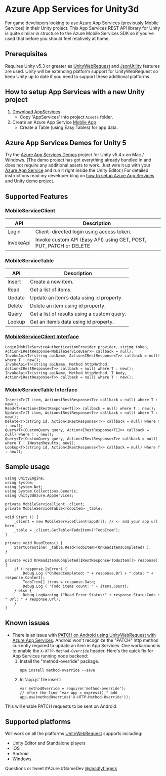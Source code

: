 # Azure App Services for Unity3d
For game developers looking to use Azure App Services (previously Mobile Services) in their Unity project. This App Services REST API library for Unity is quite similar in structure to the Azure Mobile Services SDK so if you've used that before you should feel relatively at home.

## Prerequisites
Requires Unity v5.3 or greater as [UnityWebRequest](https://docs.unity3d.com/Manual/UnityWebRequest.html) and [JsonUtility](https://docs.unity3d.com/ScriptReference/JsonUtility.html) features are used. Unity will be extending platform support for UnityWebRequest so keep Unity up to date if you need to support these additional platforms.

## How to setup App Services with a new Unity project
1. [Download AppServices](https://github.com/Unity3dAzure/AppServices/archive/master.zip)  
	* Copy 'AppServices' into project `Assets` folder.
2. Create an Azure App Service [Mobile App](https://portal.azure.com)
	* Create a Table (using Easy Tables) for app data.

## Azure App Services Demos for Unity 5
Try the [Azure App Services Demos](https://github.com/Unity3dAzure/AppServicesDemo) project for Unity v5.4.x on Mac / Windows. (The demo project has got everything already bundled in and does not require any additional assets to work. Just wire it up with your [Azure App Service](https://portal.azure.com) and run it right inside the Unity Editor.)
For detailed instructions read my developer blog on [how to setup Azure App Services and Unity demo project](http://www.deadlyfingers.net/azure/azure-app-services-for-unity3d/).

## Supported Features
### MobileServiceClient
API | Description
--- | -----------
Login | Client-directed login using access token.
InvokeApi | Invoke custom API (Easy API) using GET, POST, PUT, PATCH or DELETE

### MobileServiceTable
API | Description
--- | -----------
Insert | Create a new item.
Read | Get a list of items.
Update | Update an item’s data using id property.
Delete | Delete an item using id property.  
Query | Get a list of results using a custom query.
Lookup | Get an item’s data using id property.

### [MobileServiceClient Interface](https://github.com/Unity3dAzure/AppServices/blob/master/client/IAzureMobileServiceClient.cs)
	Login(MobileServiceAuthenticationProvider provider, string token,	Action<IRestResponse<MobileServiceUser>> callback = null);
	InvokeApi<T>(string apiName, Action<IRestResponse<T>> callback = null) where T : new();
	InvokeApi<T>(string apiName, Method httpMethod, Action<IRestResponse<T>> callback = null) where T : new();
	InvokeApi<T>(string apiName, Method httpMethod, T body, Action<IRestResponse<T>> callback = null) where T : new();

### [MobileServiceTable Interface](https://github.com/Unity3dAzure/AppServices/blob/master/table/IAzureMobileServiceTable.cs)
	Insert<T>(T item, Action<IRestResponse<T>> callback = null) where T : new();
	Read<T>(Action<IRestResponse<T[]>> callback = null) where T : new();
	Update<T>(T item, Action<IRestResponse<T>> callback = null) where T : new();
	Delete<T>(string id, Action<IRestResponse<T>> callback = null) where T : new();
	Query<T>(CustomQuery query, Action<IRestResponse<T[]>> callback = null) where T : new();
	Query<T>(CustomQuery query, Action<IRestResponse<T>> callback = null) where T : INestedResults, new();
	Lookup<T>(string id, Action<IRestResponse<T>> callback = null) where T : new();

## Sample usage
```
using UnityEngine;
using System;
using System.Net;
using System.Collections.Generic;
using Unity3dAzure.AppServices;

```

```
private MobileServiceClient _client;
private MobileServiceTable<TodoItem> _table;
```

```
void Start () {
	_client = new MobileServiceClient(appUrl); // <- add your app url here.
	_table = _client.GetTable<TodoItem>("TodoItem");
}
```
```
private void ReadItems() {
	StartCoroutine( _table.Read<TodoItem>(OnReadItemsCompleted) );
}

private void OnReadItemsCompleted(IRestResponse<TodoItem[]> response) {
	if (!response.IsError) {
		Debug.Log ("OnReadCompleted: " + response.Url + " data: " + response.Content);
		TodoItem[] items = response.Data;
		Debug.Log ( "Todo items count: " + items.Count);
	} else {
		Debug.LogWarning ("Read Error Status:" + response.StatusCode + " Url: " + response.Url);
	}
}
```

## Known issues
* There is an issue with [PATCH on Android using UnityWebRequest with Azure App Services](http://answers.unity3d.com/questions/1230067/trying-to-use-patch-on-a-unitywebrequest-on-androi.html). Android won't recognize the "PATCH" http method currently required to update an item in App Services. One workaround is to enable the `X-HTTP-Method-Override` header. Here's the quick fix for App Services running node backend:
    1. Install the "method-override" package.  
        ```
        npm install method-override --save
        ```  
    2. In 'app.js' file insert:  
        ```
        var methodOverride = require('method-override');  
        // after the line "var app = express();" add  
        app.use(methodOverride('X-HTTP-Method-Override'));
        ```

This will enable PATCH requests to be sent on Android.

## Supported platforms
Will work on all the platforms [UnityWebRequest](https://docs.unity3d.com/Manual/UnityWebRequest.html) supports including:
* Unity Editor and Standalone players
* iOS
* Android
* Windows

Questions or tweet #Azure #GameDev [@deadlyfingers](https://twitter.com/deadlyfingers)
